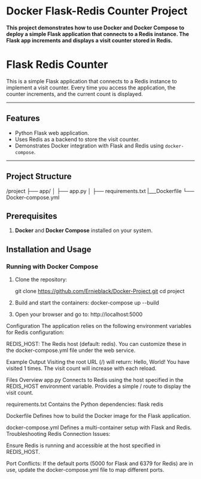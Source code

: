 
# Docker Flask-Redis Counter Project

**This project demonstrates how to use Docker and Docker Compose to deploy a simple Flask application that connects to a Redis instance.
The Flask app increments and displays a visit counter stored in Redis.**

# Flask Redis Counter

This is a simple Flask application that connects to a Redis instance to implement a visit counter.
Every time you access the application, the counter increments, and the current count is displayed.

---

## Features
- Python Flask web application.
- Uses Redis as a backend to store the visit counter.
- Demonstrates Docker integration with Flask and Redis using `docker-compose`.

---

## Project Structure
/project
├── app/
│   ├── app.py
│   ├── requirements.txt
|___Dockerfile
└── Docker-compose.yml


## Prerequisites
1. **Docker** and **Docker Compose** installed on your system.


## Installation and Usage

### Running with Docker Compose
1. Clone the repository:
   
   git clone https://github.com/Ernieblack/Docker-Project.git
   cd project
   
2. Build and start the containers:
docker-compose up --build

3. Open your browser and go to: http://localhost:5000

Configuration
The application relies on the following environment variables for Redis configuration:

REDIS_HOST: The Redis host (default: redis).
You can customize these in the docker-compose.yml file under the web service.

Example Output
Visiting the root URL (/) will return:
Hello, World! You have visited 1 times.
The visit count will increase with each reload.

Files Overview
app.py
Connects to Redis using the host specified in the REDIS_HOST environment variable.
Provides a simple / route to display the visit count.

requirements.txt
Contains the Python dependencies:
flask
redis

Dockerfile
Defines how to build the Docker image for the Flask application.

docker-compose.yml
Defines a multi-container setup with Flask and Redis.
Troubleshooting
Redis Connection Issues:

Ensure Redis is running and accessible at the host specified in REDIS_HOST.

Port Conflicts:
If the default ports (5000 for Flask and 6379 for Redis) are in use, update the docker-compose.yml file to map different ports.
